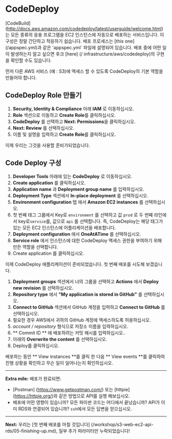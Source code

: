 # CodeDeploy

[CodeBuild] (http://docs.aws.amazon.com/codedeploy/latest/userguide/welcome.html)는 모든 종류의 응용 프로그램을 EC2 인스턴스에 자동으로 배포하는 서비스입니다. 이 구성은 정말 간단하고 적응하기 쉽습니다. 배포 프로세스는 [this one] (/appspec.yml)과 같은 'appspec.yml` 파일에 설명되어 있습니다. 배포 중에 어떤 일이 발생하는지 알고 싶으면 후크 [here] (/ infrastructure/aws/codedeploy)의 구현을 확인할 수도 있습니다.

먼저 다른 AWS 서비스 (예 : S3)에 액세스 할 수 있도록 CodeDeploy의 기본 역할을 만들어야 합니다.

## CodeDeploy Role 만들기
1. **Security, Identity & Compliance** 아래 **IAM** 로 이동하십시오.
2. **Role** 섹션으로 이동하고 **Create Role**를 클릭하십시오.
3. **CodeDeploy** 를 선택하고 **Next: Permissions**을 클릭하십시오.
4. **Next: Review** 를 선택하십시오.
5. 이름 및 설명을 입력하고 **Create Role**를 클릭하십시오.

이제 우리는 그것을 사용할 준비가되었습니다.

##  Code Deploy 구성
1. **Developer Tools** 아래에 있는 **CodeDeploy** 로 이동하십시오.
2. **Create application** 를 클릭하십시오.
3. **Application name** 과 **Deployment group name** 를 입력하십시오.
4. **Deployment Type** 섹션에서 **In-place deployment** 를 선택하십시오.
5. **Environment configuration** 탭 에서 **Amazon EC2 instances** 를 선택하십시오.
6. 첫 번째 태그 그룹에서 Key로 `environment` 를 선택하고 값 `prod` 로 두 번째 라인에서 key로`service`를, 값으로 `api` 를 선택합니다. 즉, CodeDeploy는 해당 태그가 있는 모든 EC2 인스턴스에 어플리케이션을 배포합니다.
7. **Deployment configuration** 에서 **OneAtATime** 를 선택하십시오.
8. **Service role** 에서 인스턴스에 대한 CodeDeploy 액세스 권한을 부여하기 위해 만든 역할을 선택합니다.
9. Create application 를 클릭하십시오.

이제 CodeDeploy 애플리케이션이 준비되었습니다. 첫 번째 배포를 시도해 보겠습니다.

1. **Deployment groups** 섹션에서 너의 그룹을 선택하고 **Actions** 에서 **Deploy new revision** 를 선택하십시오.
2. **Repository type** 에서 **"My application is stored in GitHub"** 를 선택하십시오.
3. **Connect to GitHub** 섹션에서 GitHub 계정을 입력하고 **Connect to GitHub** 를 선택하십시오.
4. 필요한 경우 AWS에서 귀하의 GitHub 계정에 액세스하도록 허용하십시오.
5. _account / repository_ 형식으로 저장소 이름을 입력하십시오.
6. ** Commit ID ** 에 배포하려는 커밋 해시를 입력하십시오..
7. 아래의 **Overwrite the content** 를 선택하십시오.
8. Deploy를 클릭하십시오.

배포하는 동안 ** View instances **를 클릭 한 다음 ** View events **를 클릭하여 진행 상황을 확인하고 무슨 일이 일어나는지 확인하십시오.

---
**Extra mile:** 배포가 완료되면:

- [Postman] (https://www.getpostman.com/) 또는 [httpie] (https://httpie.org/)와 같은 방법으로 API를 실행 해보십시오.
- 배포에 어떤 영향이 있습니까? 모든 파이썬 코드는 어디에서 끝났습니까? API가 이미 RDS와 연결되어 있습니까? `ssh`에서 모든 답변을 얻으십시오.

---
**Next:** 우리는 [첫 번째 배포를 마칠 것입니다] (/workshop/s3-web-ec2-api-rds/05-finishing-up.md), 일부 추가 파라미터만 누락되었습니다!
